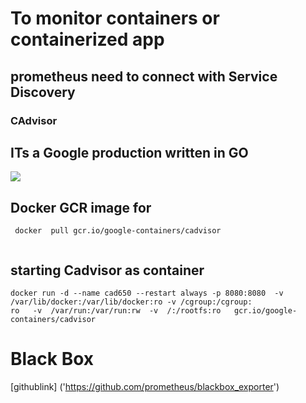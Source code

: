 # To monitor containers or containerized app 

## prometheus need to connect with Service Discovery 

### CAdvisor 

## ITs a Google production written in GO 

<img src="cad.png">

## Docker GCR image for 

```
 docker  pull gcr.io/google-containers/cadvisor
 
```

## starting Cadvisor as container 

```
docker run -d --name cad650 --restart always -p 8080:8080  -v /var/lib/docker:/var/lib/docker:ro -v /cgroup:/cgroup:
ro   -v  /var/run:/var/run:rw  -v  /:/rootfs:ro   gcr.io/google-containers/cadvisor
```


# Black Box 

[githublink] ('https://github.com/prometheus/blackbox_exporter')


